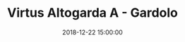 ---
title: Virtus Altogarda A - Gardolo
date: 2018-12-22 15:00:00
squadra-a: Bc Gardolo
punteggio-a: 
squadra-b: Virtus Altogarda A
punteggio-b: 
partite/squadra: aquilotti-18-19
luogo: SC. ELEM. PERNICI
categoria: aquilotti
---